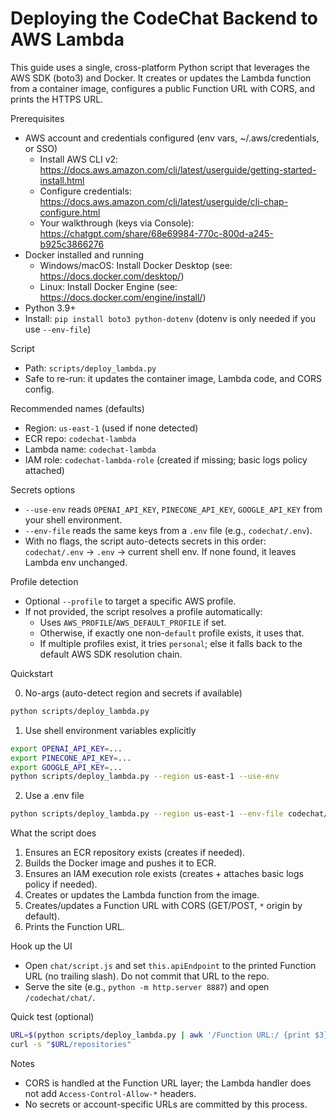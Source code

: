 # Deploying the CodeChat Backend to AWS Lambda

This guide uses a single, cross-platform Python script that leverages the AWS SDK (boto3) and Docker. It creates or updates the Lambda function from a container image, configures a public Function URL with CORS, and prints the HTTPS URL.

Prerequisites
- AWS account and credentials configured (env vars, ~/.aws/credentials, or SSO)
  - Install AWS CLI v2: https://docs.aws.amazon.com/cli/latest/userguide/getting-started-install.html
  - Configure credentials: https://docs.aws.amazon.com/cli/latest/userguide/cli-chap-configure.html
  - Your walkthrough (keys via Console): https://chatgpt.com/share/68e69984-770c-800d-a245-b925c3866276
- Docker installed and running
  - Windows/macOS: Install Docker Desktop (see: https://docs.docker.com/desktop/)
  - Linux: Install Docker Engine (see: https://docs.docker.com/engine/install/)
- Python 3.9+
- Install: `pip install boto3 python-dotenv` (dotenv is only needed if you use `--env-file`)

Script
- Path: `scripts/deploy_lambda.py`
- Safe to re-run: it updates the container image, Lambda code, and CORS config.

Recommended names (defaults)
- Region: `us-east-1` (used if none detected)
- ECR repo: `codechat-lambda`
- Lambda name: `codechat-lambda`
- IAM role: `codechat-lambda-role` (created if missing; basic logs policy attached)

Secrets options
- `--use-env` reads `OPENAI_API_KEY`, `PINECONE_API_KEY`, `GOOGLE_API_KEY` from your shell environment.
- `--env-file` reads the same keys from a `.env` file (e.g., `codechat/.env`).
- With no flags, the script auto-detects secrets in this order: `codechat/.env` -> `.env` -> current shell env. If none found, it leaves Lambda env unchanged.

Profile detection
- Optional `--profile` to target a specific AWS profile.
- If not provided, the script resolves a profile automatically:
  - Uses `AWS_PROFILE`/`AWS_DEFAULT_PROFILE` if set.
  - Otherwise, if exactly one non-`default` profile exists, it uses that.
  - If multiple profiles exist, it tries `personal`; else it falls back to the default AWS SDK resolution chain.

Quickstart

0) No-args (auto-detect region and secrets if available)
```bash
python scripts/deploy_lambda.py
```

1) Use shell environment variables explicitly
```bash
export OPENAI_API_KEY=...
export PINECONE_API_KEY=...
export GOOGLE_API_KEY=...
python scripts/deploy_lambda.py --region us-east-1 --use-env
```

2) Use a .env file
```bash
python scripts/deploy_lambda.py --region us-east-1 --env-file codechat/.env
```

What the script does
1. Ensures an ECR repository exists (creates if needed).
2. Builds the Docker image and pushes it to ECR.
3. Ensures an IAM execution role exists (creates + attaches basic logs policy if needed).
4. Creates or updates the Lambda function from the image.
5. Creates/updates a Function URL with CORS (GET/POST, `*` origin by default).
6. Prints the Function URL.

Hook up the UI
- Open `chat/script.js` and set `this.apiEndpoint` to the printed Function URL (no trailing slash). Do not commit that URL to the repo.
- Serve the site (e.g., `python -m http.server 8887`) and open `/codechat/chat/`.

Quick test (optional)
```bash
URL=$(python scripts/deploy_lambda.py | awk '/Function URL:/ {print $3}' | tail -n1)
curl -s "$URL/repositories"
```

Notes
- CORS is handled at the Function URL layer; the Lambda handler does not add `Access-Control-Allow-*` headers.
- No secrets or account-specific URLs are committed by this process.
